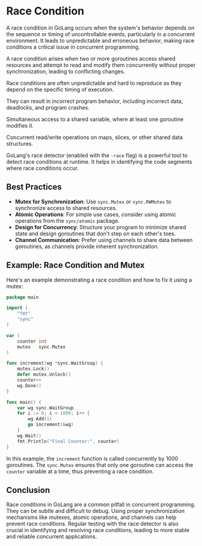 # Race Condition

A race condition in GoLang occurs when the system's behavior depends on the sequence or timing of uncontrollable events,
particularly in a concurrent environment. It leads to unpredictable and erroneous behavior, making race conditions a
critical issue in concurrent programming.

A race condition arises when two or more goroutines access shared resources and attempt to read and modify them
concurrently without proper synchronization, leading to conflicting changes.

Race conditions are often unpredictable and hard to reproduce as they depend on the specific timing of execution.

They can result in incorrect program behavior, including incorrect data, deadlocks, and program crashes.

Simultaneous access to a shared variable, where at least one goroutine modifies it.

Concurrent read/write operations on maps, slices, or other shared data structures.

GoLang's race detector (enabled with the `-race` flag) is a powerful tool to detect race conditions at runtime. It helps
in identifying the code segments where race conditions occur.

## Best Practices

- **Mutex for Synchronization**: Use `sync.Mutex` or `sync.RWMutex` to synchronize access to shared resources.
- **Atomic Operations**: For simple use cases, consider using atomic operations from the `sync/atomic` package.
- **Design for Concurrency**: Structure your program to minimize shared state and design goroutines that don't step on
  each other's toes.
- **Channel Communication**: Prefer using channels to share data between goroutines, as channels provide inherent
  synchronization.

## Example: Race Condition and Mutex

Here's an example demonstrating a race condition and how to fix it using a mutex:

```go
package main

import (
    "fmt"
    "sync"
)

var (
    counter int
    mutex   sync.Mutex
)

func increment(wg *sync.WaitGroup) {
    mutex.Lock()
    defer mutex.Unlock()
    counter++
    wg.Done()
}

func main() {
    var wg sync.WaitGroup
    for i := 0; i < 1000; i++ {
        wg.Add(1)
        go increment(&wg)
    }
    wg.Wait()
    fmt.Println("Final Counter:", counter)
}
```

In this example, the `increment` function is called concurrently by 1000 goroutines. The `sync.Mutex` ensures that only
one goroutine can access the `counter` variable at a time, thus preventing a race condition.

## Conclusion

Race conditions in GoLang are a common pitfall in concurrent programming. They can be subtle and difficult to debug.
Using proper synchronization mechanisms like mutexes, atomic operations, and channels can help prevent race conditions.
Regular testing with the race detector is also crucial in identifying and resolving race conditions, leading to more
stable and reliable concurrent applications.